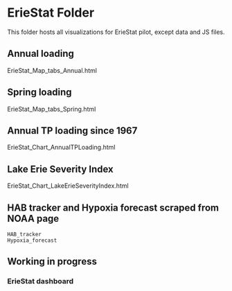 # ErieStat Folder
This folder hosts all visualizations for ErieStat pilot, except data and JS files.

## Annual loading
ErieStat_Map_tabs_Annual.html

## Spring loading
ErieStat_Map_tabs_Spring.html

## Annual TP loading since 1967
ErieStat_Chart_AnnualTPLoading.html

## Lake Erie Severity Index
ErieStat_Chart_LakeErieSeverityIndex.html 

## HAB tracker and Hypoxia forecast scraped from NOAA page
    HAB_tracker
    Hypoxia_forecast
    
## Working in progress
### ErieStat dashboard